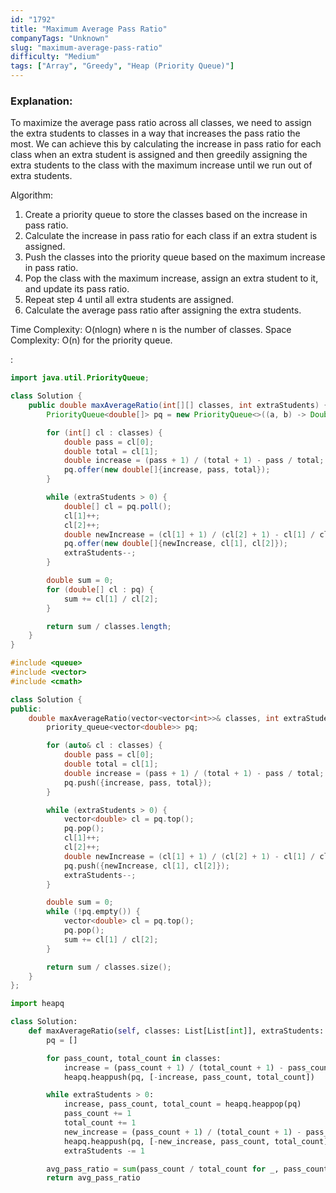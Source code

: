 ```yaml
---
id: "1792"
title: "Maximum Average Pass Ratio"
companyTags: "Unknown"
slug: "maximum-average-pass-ratio"
difficulty: "Medium"
tags: ["Array", "Greedy", "Heap (Priority Queue)"]
---
```


### Explanation:
To maximize the average pass ratio across all classes, we need to assign the extra students to classes in a way that increases the pass ratio the most. We can achieve this by calculating the increase in pass ratio for each class when an extra student is assigned and then greedily assigning the extra students to the class with the maximum increase until we run out of extra students.

Algorithm:
1. Create a priority queue to store the classes based on the increase in pass ratio.
2. Calculate the increase in pass ratio for each class if an extra student is assigned.
3. Push the classes into the priority queue based on the maximum increase in pass ratio.
4. Pop the class with the maximum increase, assign an extra student to it, and update its pass ratio.
5. Repeat step 4 until all extra students are assigned.
6. Calculate the average pass ratio after assigning the extra students.

Time Complexity: O(nlogn) where n is the number of classes.
Space Complexity: O(n) for the priority queue.

:

```java
import java.util.PriorityQueue;

class Solution {
    public double maxAverageRatio(int[][] classes, int extraStudents) {
        PriorityQueue<double[]> pq = new PriorityQueue<>((a, b) -> Double.compare(b[0], a[0]));

        for (int[] cl : classes) {
            double pass = cl[0];
            double total = cl[1];
            double increase = (pass + 1) / (total + 1) - pass / total;
            pq.offer(new double[]{increase, pass, total});
        }

        while (extraStudents > 0) {
            double[] cl = pq.poll();
            cl[1]++;
            cl[2]++;
            double newIncrease = (cl[1] + 1) / (cl[2] + 1) - cl[1] / cl[2];
            pq.offer(new double[]{newIncrease, cl[1], cl[2]});
            extraStudents--;
        }

        double sum = 0;
        for (double[] cl : pq) {
            sum += cl[1] / cl[2];
        }

        return sum / classes.length;
    }
}
```

```cpp
#include <queue>
#include <vector>
#include <cmath>

class Solution {
public:
    double maxAverageRatio(vector<vector<int>>& classes, int extraStudents) {
        priority_queue<vector<double>> pq;

        for (auto& cl : classes) {
            double pass = cl[0];
            double total = cl[1];
            double increase = (pass + 1) / (total + 1) - pass / total;
            pq.push({increase, pass, total});
        }

        while (extraStudents > 0) {
            vector<double> cl = pq.top();
            pq.pop();
            cl[1]++;
            cl[2]++;
            double newIncrease = (cl[1] + 1) / (cl[2] + 1) - cl[1] / cl[2];
            pq.push({newIncrease, cl[1], cl[2]});
            extraStudents--;
        }

        double sum = 0;
        while (!pq.empty()) {
            vector<double> cl = pq.top();
            pq.pop();
            sum += cl[1] / cl[2];
        }

        return sum / classes.size();
    }
};
```

```python
import heapq

class Solution:
    def maxAverageRatio(self, classes: List[List[int]], extraStudents: int) -> float:
        pq = []

        for pass_count, total_count in classes:
            increase = (pass_count + 1) / (total_count + 1) - pass_count / total_count
            heapq.heappush(pq, [-increase, pass_count, total_count])

        while extraStudents > 0:
            increase, pass_count, total_count = heapq.heappop(pq)
            pass_count += 1
            total_count += 1
            new_increase = (pass_count + 1) / (total_count + 1) - pass_count / total_count
            heapq.heappush(pq, [-new_increase, pass_count, total_count])
            extraStudents -= 1

        avg_pass_ratio = sum(pass_count / total_count for _, pass_count, total_count in pq) / len(classes)
        return avg_pass_ratio
```